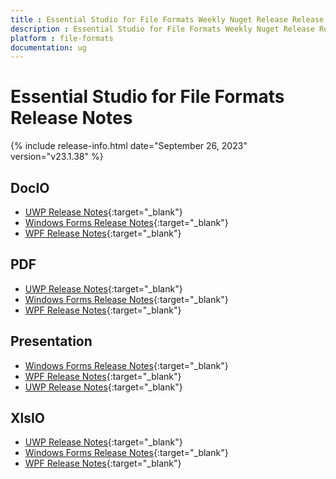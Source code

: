 ```yaml
---
title : Essential Studio for File Formats Weekly Nuget Release Release Notes  
description : Essential Studio for File Formats Weekly Nuget Release Release Notes  
platform : file-formats
documentation: ug
---
```


# Essential Studio for File Formats  Release Notes  

{% include release-info.html date="September 26, 2023" version="v23.1.38" %} 

## DocIO

* [UWP Release Notes](/uwp/release-notes/v23.1.38#docio){:target="_blank"}
* [Windows Forms Release Notes](/windowsforms/release-notes/v23.1.38#docio){:target="_blank"}
* [WPF Release Notes](/wpf/release-notes/v23.1.38#docio){:target="_blank"}


## PDF

* [UWP Release Notes](/uwp/release-notes/v23.1.38#pdf){:target="_blank"}
* [Windows Forms Release Notes](/windowsforms/release-notes/v23.1.38#pdf){:target="_blank"}
* [WPF Release Notes](/wpf/release-notes/v23.1.38#pdf){:target="_blank"}


## Presentation

* [Windows Forms Release Notes](/windowsforms/release-notes/v23.1.38#presentation){:target="_blank"}
* [WPF Release Notes](/wpf/release-notes/v23.1.38#presentation){:target="_blank"}
* [UWP Release Notes](/uwp/release-notes/v23.1.38#presentation){:target="_blank"}


## XlsIO

* [UWP Release Notes](/uwp/release-notes/v23.1.38#xlsio){:target="_blank"}
* [Windows Forms Release Notes](/windowsforms/release-notes/v23.1.38#xlsio){:target="_blank"}
* [WPF Release Notes](/wpf/release-notes/v23.1.38#xlsio){:target="_blank"}